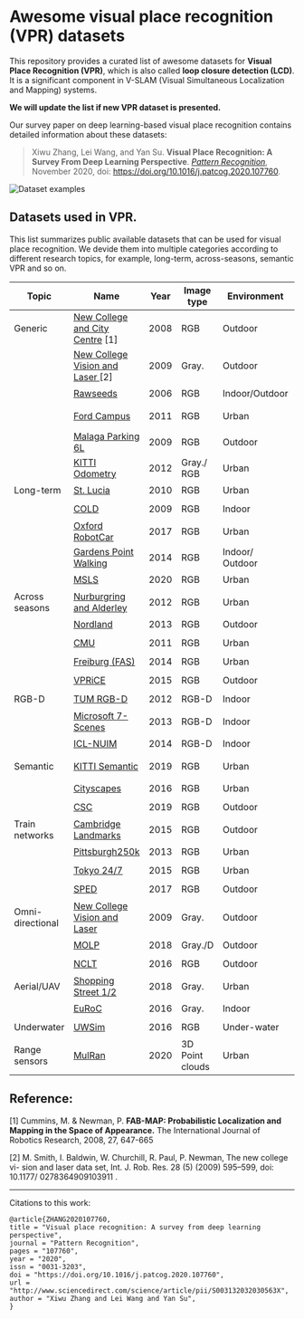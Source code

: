 # Awesome visual place recognition (VPR) datasets
This repository provides a curated list of awesome datasets for **Visual Place Recognition (VPR)**, which is also called **loop closure detection (LCD)**. It is a significant component in V-SLAM (Visual Simultaneous Localization and Mapping) systems. 

**We will update the list if new VPR dataset is presented.**

Our survey paper on deep learning-based visual place recognition contains detailed information about these datasets:
> Xiwu Zhang, Lei Wang, and Yan Su. **Visual Place Recognition: A Survey From Deep Learning Perspective**. [_Pattern Recognition_](https://www.sciencedirect.com/journal/pattern-recognition), November 2020, doi: https://doi.org/10.1016/j.patcog.2020.107760.

![Dataset examples](https://ars.els-cdn.com/content/image/1-s2.0-S003132032030563X-gr5_lrg.jpg)



## Datasets used in VPR.

This list summarizes public available datasets that can be used for visual place recognition. We devide them into multiple categories according to different research topics, for example, long-term, across-seasons, semantic VPR and so on. 

| Topic             | Name                                                         | Year | Image type      | Environment     | Illumination       | Viewpoint          | Ground Truth       | Labels             | Extra Information |
| ----------------- | ------------------------------------------------------------ | ---- | --------------- | --------------- | ------------------ | ------------------ | ------------------ | ------------------ | ----------------- |
| Generic           | [New College and City Centre](http://www.robots.ox.ac.uk/~mobile/IJRR_2008_Dataset/data.html) [1] | 2008 | RGB             | Outdoor         | slight             | :heavy_check_mark: | :heavy_check_mark: | :heavy_check_mark: | GPS               |
|                   | [New College Vision and Laser ](https://ori.ox.ac.uk/older-projects/new-college-dataset/) [2] | 2009 | Gray\.          | Outdoor         | slight             | :heavy_check_mark: | :heavy_check_mark: |                    | GPS, IMU, LiDAR   |
|                   | [Rawseeds](http://www.rawseeds.org/home/)                    | 2006 | RGB             | Indoor/Outdoor  |                    | :heavy_check_mark: | :heavy_check_mark: |                    | GPS, LiDAR        |
|                   | [Ford Campus](http://robots.engin.umich.edu/SoftwareData/Ford) | 2011 | RGB             | Urban           | slight             |                    | :heavy_check_mark: |                    | GPS, IMU, LiDAR   |
|                   | [Malaga Parking 6L](https://www.mrpt.org/malaga_dataset_2009) | 2009 | RGB             | Outdoor         |                    |                    | :heavy_check_mark: |                    | GPS, IMU, LiDAR   |
|                   | [KITTI Odometry](http://www.cvlibs.net/datasets/kitti/eval_odometry.php) | 2012 | Gray\./ RGB     | Urban           | slight             |                    | :heavy_check_mark: |                    | GPS, IMU, LiDAR   |
| Long\-term        | [St\. Lucia](https://wiki.qut.edu.au/display/cyphy/St+Lucia+Multiple+Times+of+Day) | 2010 | RGB             | Urban           | :heavy_check_mark: | slight             |                    |                    | GPS               |
|                   | [COLD](https://www.nada.kth.se/cas/COLD/)                    | 2009 | RGB             | Indoor          | :heavy_check_mark: | :heavy_check_mark: | :heavy_check_mark: | :heavy_check_mark: | LiDAR             |
|                   | [Oxford RobotCar](https://robotcar-dataset.robots.ox.ac.uk/) | 2017 | RGB             | Urban           | :heavy_check_mark: |                    | :heavy_check_mark: |                    | GPS, IMU, LiDAR   |
|                   | [Gardens Point Walking](https://goo.gl/tqmWyq)               | 2014 | RGB             | Indoor/ Outdoor | :heavy_check_mark: | :heavy_check_mark: |                    |                    | \-                |
|                   | [MSLS](https://www.mapillary.com/dataset/places)             | 2020 | RGB             | Urban           | :heavy_check_mark: | :heavy_check_mark: | :heavy_check_mark: |                    | GPS               |
| Across seasons    | [Nurburgring and Alderley](https://wiki.qut.edu.au/display/cyphy/Michael+Milford+Datasets+and+Downloads) | 2012 | RGB             | Urban           | :heavy_check_mark: |                    | :heavy_check_mark: | :heavy_check_mark: | \-                |
|                   | [Nordland](https://nrkbeta.no/2013/01/15/)                   | 2013 | RGB             | Outdoor         | :heavy_check_mark: |                    | :heavy_check_mark: |                    | GPS               |
|                   | [CMU](http://3dvis.ri.cmu.edu/data-sets/localization/)       | 2011 | RGB             | Urban           | :heavy_check_mark: | :heavy_check_mark: | :heavy_check_mark: |                    | GPS               |
|                   | [Freiburg \(FAS\)](http://aisdatasets.informatik.uni-freiburg.de/freiburg_across_seasons/) | 2014 | RGB             | Urban           | :heavy_check_mark: |                    | :heavy_check_mark: | :heavy_check_mark: | GPS               |
|                   | [VPRiCE](https://goo.gl/R0QYU2)                              | 2015 | RGB             | Outdoor         | :heavy_check_mark: | :heavy_check_mark: |                    |                    | \-                |
| RGB\-D            | [TUM RGB\-D](https://vision.in.tum.de/data/datasets/rgbd-dataset) | 2012 | RGB\-D          | Indoor          |                    | :heavy_check_mark: | :heavy_check_mark: |                    | IMU               |
|                   | [Microsoft 7\-Scenes](https://www.microsoft.com/en-us/research/project/rgb-d-dataset-7-scenes/) | 2013 | RGB\-D          | Indoor          |                    | :heavy_check_mark: | :heavy_check_mark: | :heavy_check_mark: | \-                |
|                   | [ICL\-NUIM](https://www.doc.ic.ac.uk/~ahanda/VaFRIC/iclnuim.html) | 2014 | RGB\-D          | Indoor          |                    | :heavy_check_mark: | :heavy_check_mark: |                    | \-                |
| Semantic          | [KITTI Semantic](http://www.cvlibs.net/datasets/kitti/eval_semantics.php) | 2019 | RGB             | Urban           |                    |                    | :heavy_check_mark: | :heavy_check_mark: | GPS, IMU, LiDAR   |
|                   | [Cityscapes](https://www.cityscapes-dataset.com/)            | 2016 | RGB             | Urban           |                    |                    | :heavy_check_mark: | :heavy_check_mark: | GPS               |
|                   | [CSC](https://www.visuallocalization.net/datasets/)          | 2019 | RGB             | Outdoor         | :heavy_check_mark: |                    | :heavy_check_mark: |                    | LiDAR             |
| Train networks    | [Cambridge Landmarks](http://mi.eng.cam.ac.uk/projects/relocalisation/#dataset) | 2015 | RGB             | Outdoor         | :heavy_check_mark: | :heavy_check_mark: | :heavy_check_mark: | :heavy_check_mark: | \-                |
|                   | [Pittsburgh250k](http://www.ok.ctrl.titech.ac.jp/~torii/project/repttile/) | 2013 | RGB             | Urban           | :heavy_check_mark: | :heavy_check_mark: | :heavy_check_mark: | :heavy_check_mark: | GPS               |
|                   | [Tokyo 24/7](http://www.ok.ctrl.titech.ac.jp/~torii/project/247/) | 2015 | RGB             | Urban           | :heavy_check_mark: | :heavy_check_mark: | :heavy_check_mark: |                    | GPS               |
|                   | [SPED](https://goo.gl/OXeL2X)                                | 2017 | RGB             | Outdoor         | :heavy_check_mark: | :heavy_check_mark: |                    |                    | \-                |
| Omni\-directional | [New College Vision and Laser](https://ori.ox.ac.uk/older-projects/new-college-dataset/) | 2009 | Gray\.          | Outdoor         | slight             | :heavy_check_mark: | :heavy_check_mark: |                    | GPS, IMU, LiDAR   |
|                   | [MOLP](http://hcr.mines.edu/code/MOLP.html)                  | 2018 | Gray\./D        | Outdoor         | :heavy_check_mark: |                    | :heavy_check_mark: |                    | GPS               |
|                   | [NCLT](http://robots.engin.umich.edu/nclt/)                  | 2016 | RGB             | Outdoor         | :heavy_check_mark: | :heavy_check_mark: | :heavy_check_mark: |                    | GPS, LiDAR        |
| Aerial/UAV        | [Shopping Street 1/2](http://www.v4rl.ethz.ch/research/datasets-code.htmls) | 2018 | Gray\.          | Urban           | slight             | :heavy_check_mark: | :heavy_check_mark: |                    | \-                |
|                   | [EuRoC](https://projects.asl.ethz.ch/datasets/doku.php?id=kmavvisualinertialdataset) | 2016 | Gray\.          | Indoor          |                    | :heavy_check_mark: | :heavy_check_mark: |                    | IMU               |
| Underwater        | [UWSim](https://goo.gl/GtMQkv)                               | 2016 | RGB             | Under\-water    |                    |                    | :heavy_check_mark: |                    | GPS               |
| Range sensors     | [MulRan](https://sites.google.com/view/mulran-pr)            | 2020 | 3D Point clouds | Urban           | :heavy_check_mark: |                    | :heavy_check_mark: |                    | LiDAR, RADAR      |



## Reference:

[1]  Cummins, M. & Newman, P. __FAB-MAP: Probabilistic Localization and Mapping in the Space of Appearance.__ The International Journal of Robotics Research, 2008, 27, 647-665 

[2]  M. Smith, I. Baldwin, W. Churchill, R. Paul, P. Newman, The new college vi- sion and laser data set, Int. J. Rob. Res. 28 (5) (2009) 595–599, doi: 10.1177/ 0278364909103911 .

---

Citations to this work:
```
@article{ZHANG2020107760,
title = "Visual place recognition: A survey from deep learning perspective",
journal = "Pattern Recognition",
pages = "107760",
year = "2020",
issn = "0031-3203",
doi = "https://doi.org/10.1016/j.patcog.2020.107760",
url = "http://www.sciencedirect.com/science/article/pii/S003132032030563X",
author = "Xiwu Zhang and Lei Wang and Yan Su",
}
```





